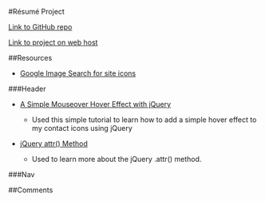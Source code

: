 
#Résumé Project

[Link to GitHub repo](https://github.com/jaenlle/project_resume_aenlle_julio)

[Link to project on web host ](http://julioaenlle.net/project_resume_aenlle_julio/)

##Resources

* [Google Image Search for site icons](http://images.google.com)

###Header

* [A Simple Mouseover Hover Effect with jQuery](http://bavotasan.com/2009/a-simple-mouseover-hover-effect-with-jquery/)

	- Used this simple tutorial to learn how to add a simple hover effect to my contact icons using jQuery
	
* [jQuery attr() Method](http://www.w3schools.com/jquery/html_attr.asp)
	- Used to learn more about the jQuery .attr() method. 

###Nav

##Comments